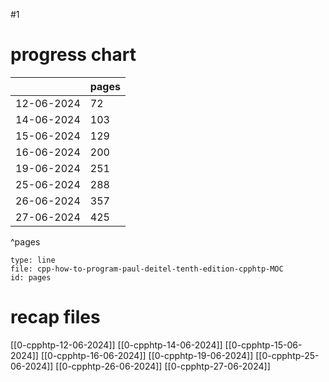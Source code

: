 #1 
# progress chart

|            | pages |
| ---------- | ----- |
| 12-06-2024 | 72    |
| 14-06-2024 | 103   |
| 15-06-2024 | 129   |
| 16-06-2024 | 200   |
| 19-06-2024 | 251   |
| 25-06-2024 | 288   |
| 26-06-2024 | 357   |
| 27-06-2024 | 425   |
^pages

```chart
type: line
file: cpp-how-to-program-paul-deitel-tenth-edition-cpphtp-MOC
id: pages
```
# recap files
[[0-cpphtp-12-06-2024]]
[[0-cpphtp-14-06-2024]]
[[0-cpphtp-15-06-2024]]
[[0-cpphtp-16-06-2024]]
[[0-cpphtp-19-06-2024]]
[[0-cpphtp-25-06-2024]]
[[0-cpphtp-26-06-2024]]
[[0-cpphtp-27-06-2024]]